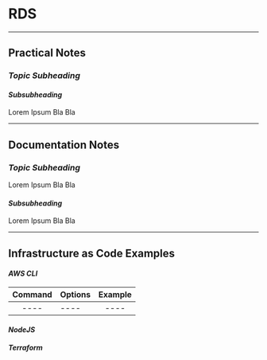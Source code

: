 # RDS

---

## Practical Notes

### *Topic Subheading*

#### *Subsubheading*

Lorem Ipsum Bla Bla

---

## Documentation Notes

### *Topic Subheading*

Lorem Ipsum Bla Bla

#### *Subsubheading*

Lorem Ipsum Bla Bla

---

## Infrastructure as Code Examples

#### *AWS CLI*

| Command        | Options      | Example  |
| :-------------:|------------- | :-----:  |
| ---- | ---- | ---- |

#### *NodeJS*

#### *Terraform*

